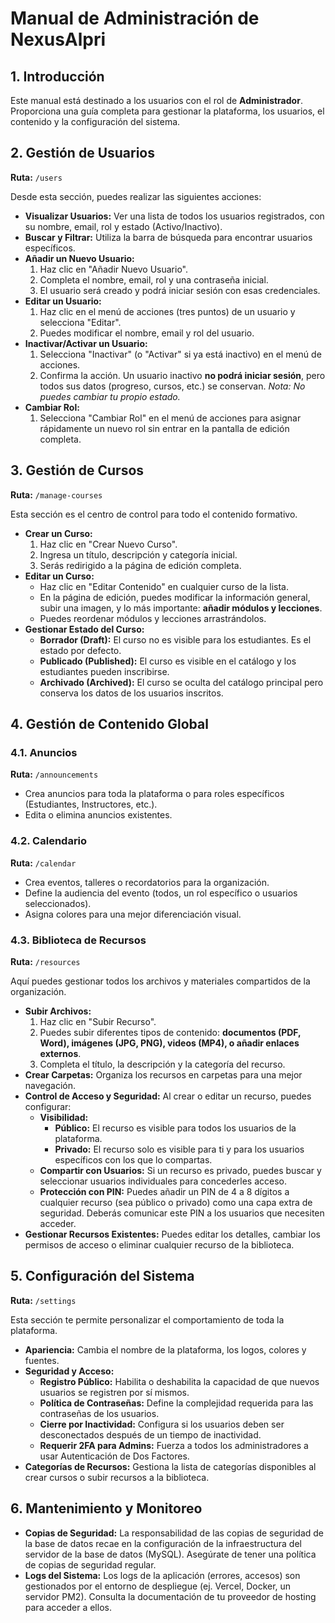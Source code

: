 
# Manual de Administración de NexusAlpri

## 1. Introducción

Este manual está destinado a los usuarios con el rol de **Administrador**. Proporciona una guía completa para gestionar la plataforma, los usuarios, el contenido y la configuración del sistema.

## 2. Gestión de Usuarios

**Ruta:** `/users`

Desde esta sección, puedes realizar las siguientes acciones:
*   **Visualizar Usuarios:** Ver una lista de todos los usuarios registrados, con su nombre, email, rol y estado (Activo/Inactivo).
*   **Buscar y Filtrar:** Utiliza la barra de búsqueda para encontrar usuarios específicos.
*   **Añadir un Nuevo Usuario:**
    1.  Haz clic en "Añadir Nuevo Usuario".
    2.  Completa el nombre, email, rol y una contraseña inicial.
    3.  El usuario será creado y podrá iniciar sesión con esas credenciales.
*   **Editar un Usuario:**
    1.  Haz clic en el menú de acciones (tres puntos) de un usuario y selecciona "Editar".
    2.  Puedes modificar el nombre, email y rol del usuario.
*   **Inactivar/Activar un Usuario:**
    1.  Selecciona "Inactivar" (o "Activar" si ya está inactivo) en el menú de acciones.
    2.  Confirma la acción. Un usuario inactivo **no podrá iniciar sesión**, pero todos sus datos (progreso, cursos, etc.) se conservan.
    *Nota: No puedes cambiar tu propio estado.*
*   **Cambiar Rol:**
    1.  Selecciona "Cambiar Rol" en el menú de acciones para asignar rápidamente un nuevo rol sin entrar en la pantalla de edición completa.

## 3. Gestión de Cursos

**Ruta:** `/manage-courses`

Esta sección es el centro de control para todo el contenido formativo.
*   **Crear un Curso:**
    1.  Haz clic en "Crear Nuevo Curso".
    2.  Ingresa un título, descripción y categoría inicial.
    3.  Serás redirigido a la página de edición completa.
*   **Editar un Curso:**
    *   Haz clic en "Editar Contenido" en cualquier curso de la lista.
    *   En la página de edición, puedes modificar la información general, subir una imagen, y lo más importante: **añadir módulos y lecciones**.
    *   Puedes reordenar módulos y lecciones arrastrándolos.
*   **Gestionar Estado del Curso:**
    *   **Borrador (Draft):** El curso no es visible para los estudiantes. Es el estado por defecto.
    *   **Publicado (Published):** El curso es visible en el catálogo y los estudiantes pueden inscribirse.
    *   **Archivado (Archived):** El curso se oculta del catálogo principal pero conserva los datos de los usuarios inscritos.

## 4. Gestión de Contenido Global

### 4.1. Anuncios

**Ruta:** `/announcements`
*   Crea anuncios para toda la plataforma o para roles específicos (Estudiantes, Instructores, etc.).
*   Edita o elimina anuncios existentes.

### 4.2. Calendario

**Ruta:** `/calendar`
*   Crea eventos, talleres o recordatorios para la organización.
*   Define la audiencia del evento (todos, un rol específico o usuarios seleccionados).
*   Asigna colores para una mejor diferenciación visual.

### 4.3. Biblioteca de Recursos

**Ruta:** `/resources`

Aquí puedes gestionar todos los archivos y materiales compartidos de la organización.

*   **Subir Archivos:**
    1.  Haz clic en "Subir Recurso".
    2.  Puedes subir diferentes tipos de contenido: **documentos (PDF, Word), imágenes (JPG, PNG), videos (MP4), o añadir enlaces externos**.
    3.  Completa el título, la descripción y la categoría del recurso.
*   **Crear Carpetas:** Organiza los recursos en carpetas para una mejor navegación.
*   **Control de Acceso y Seguridad:** Al crear o editar un recurso, puedes configurar:
    *   **Visibilidad:**
        *   **Público:** El recurso es visible para todos los usuarios de la plataforma.
        *   **Privado:** El recurso solo es visible para ti y para los usuarios específicos con los que lo compartas.
    *   **Compartir con Usuarios:** Si un recurso es privado, puedes buscar y seleccionar usuarios individuales para concederles acceso.
    *   **Protección con PIN:** Puedes añadir un PIN de 4 a 8 dígitos a cualquier recurso (sea público o privado) como una capa extra de seguridad. Deberás comunicar este PIN a los usuarios que necesiten acceder.
*   **Gestionar Recursos Existentes:** Puedes editar los detalles, cambiar los permisos de acceso o eliminar cualquier recurso de la biblioteca.

## 5. Configuración del Sistema

**Ruta:** `/settings`

Esta sección te permite personalizar el comportamiento de toda la plataforma.
*   **Apariencia:** Cambia el nombre de la plataforma, los logos, colores y fuentes.
*   **Seguridad y Acceso:**
    *   **Registro Público:** Habilita o deshabilita la capacidad de que nuevos usuarios se registren por sí mismos.
    *   **Política de Contraseñas:** Define la complejidad requerida para las contraseñas de los usuarios.
    *   **Cierre por Inactividad:** Configura si los usuarios deben ser desconectados después de un tiempo de inactividad.
    *   **Requerir 2FA para Admins:** Fuerza a todos los administradores a usar Autenticación de Dos Factores.
*   **Categorías de Recursos:** Gestiona la lista de categorías disponibles al crear cursos o subir recursos a la biblioteca.

## 6. Mantenimiento y Monitoreo

*   **Copias de Seguridad:** La responsabilidad de las copias de seguridad de la base de datos recae en la configuración de la infraestructura del servidor de la base de datos (MySQL). Asegúrate de tener una política de copias de seguridad regular.
*   **Logs del Sistema:** Los logs de la aplicación (errores, accesos) son gestionados por el entorno de despliegue (ej. Vercel, Docker, un servidor PM2). Consulta la documentación de tu proveedor de hosting para acceder a ellos.
